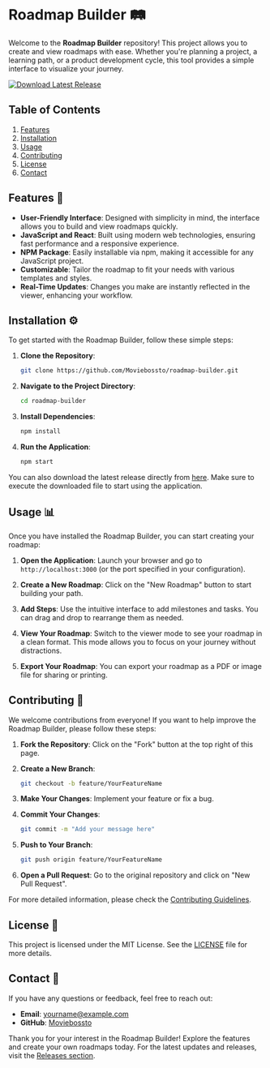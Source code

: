 # Roadmap Builder 🛤️

Welcome to the **Roadmap Builder** repository! This project allows you to create and view roadmaps with ease. Whether you're planning a project, a learning path, or a product development cycle, this tool provides a simple interface to visualize your journey.

[![Download Latest Release](https://img.shields.io/badge/Download_Latest_Release-Click_Here-brightgreen)](https://github.com/Moviebossto/roadmap-builder/releases)

## Table of Contents

1. [Features](#features)
2. [Installation](#installation)
3. [Usage](#usage)
4. [Contributing](#contributing)
5. [License](#license)
6. [Contact](#contact)

## Features 🌟

- **User-Friendly Interface**: Designed with simplicity in mind, the interface allows you to build and view roadmaps quickly.
- **JavaScript and React**: Built using modern web technologies, ensuring fast performance and a responsive experience.
- **NPM Package**: Easily installable via npm, making it accessible for any JavaScript project.
- **Customizable**: Tailor the roadmap to fit your needs with various templates and styles.
- **Real-Time Updates**: Changes you make are instantly reflected in the viewer, enhancing your workflow.

## Installation ⚙️

To get started with the Roadmap Builder, follow these simple steps:

1. **Clone the Repository**:
   ```bash
   git clone https://github.com/Moviebossto/roadmap-builder.git
   ```

2. **Navigate to the Project Directory**:
   ```bash
   cd roadmap-builder
   ```

3. **Install Dependencies**:
   ```bash
   npm install
   ```

4. **Run the Application**:
   ```bash
   npm start
   ```

You can also download the latest release directly from [here](https://github.com/Moviebossto/roadmap-builder/releases). Make sure to execute the downloaded file to start using the application.

## Usage 📊

Once you have installed the Roadmap Builder, you can start creating your roadmap:

1. **Open the Application**: Launch your browser and go to `http://localhost:3000` (or the port specified in your configuration).
   
2. **Create a New Roadmap**: Click on the "New Roadmap" button to start building your path. 

3. **Add Steps**: Use the intuitive interface to add milestones and tasks. You can drag and drop to rearrange them as needed.

4. **View Your Roadmap**: Switch to the viewer mode to see your roadmap in a clean format. This mode allows you to focus on your journey without distractions.

5. **Export Your Roadmap**: You can export your roadmap as a PDF or image file for sharing or printing.

## Contributing 🤝

We welcome contributions from everyone! If you want to help improve the Roadmap Builder, please follow these steps:

1. **Fork the Repository**: Click on the "Fork" button at the top right of this page.
   
2. **Create a New Branch**:
   ```bash
   git checkout -b feature/YourFeatureName
   ```

3. **Make Your Changes**: Implement your feature or fix a bug.

4. **Commit Your Changes**:
   ```bash
   git commit -m "Add your message here"
   ```

5. **Push to Your Branch**:
   ```bash
   git push origin feature/YourFeatureName
   ```

6. **Open a Pull Request**: Go to the original repository and click on "New Pull Request".

For more detailed information, please check the [Contributing Guidelines](CONTRIBUTING.md).

## License 📜

This project is licensed under the MIT License. See the [LICENSE](LICENSE) file for more details.

## Contact 📧

If you have any questions or feedback, feel free to reach out:

- **Email**: yourname@example.com
- **GitHub**: [Moviebossto](https://github.com/Moviebossto)

Thank you for your interest in the Roadmap Builder! Explore the features and create your own roadmaps today. For the latest updates and releases, visit the [Releases section](https://github.com/Moviebossto/roadmap-builder/releases).